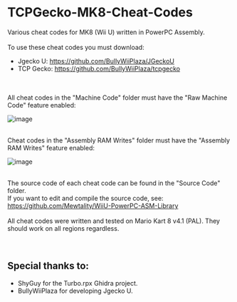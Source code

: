 # TCPGecko-MK8-Cheat-Codes
Various cheat codes for MK8 (Wii U) written in PowerPC Assembly.
<br/><br/>
To use these cheat codes you must download:

- Jgecko U: https://github.com/BullyWiiPlaza/JGeckoU
- TCP Gecko: https://github.com/BullyWiiPlaza/tcpgecko

<br/><br/>
All cheat codes in the "Machine Code" folder must have the "Raw Machine Code" feature enabled:

![image](https://user-images.githubusercontent.com/59747767/189653773-bb804530-205c-40f0-80d2-395652d3dede.png)
<br /><br />

Cheat codes in the "Assembly RAM Writes" folder must have the "Assembly RAM Writes" feature enabled:

![image](https://user-images.githubusercontent.com/59747767/189666550-adff3fa6-9075-4d77-8f5e-056c15cd5492.png)
<br/><br/>

The source code of each cheat code can be found in the "Source Code" folder.<br />
If you want to edit and compile the source code, see: https://github.com/Mewtality/WiiU-PowerPC-ASM-Library
<br/><br/>
All cheat codes were written and tested on Mario Kart 8 v4.1 (PAL). They should work on all regions regardless.
<br/><br/><br/>
## Special thanks to:
- ShyGuy for the Turbo.rpx Ghidra project.
- BullyWiiPlaza for developing Jgecko U.
